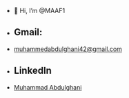 - 👋 Hi, I’m @MAAF1
- ## Gmail:
- muhammedabdulghani42@gmail.com
- ## LinkedIn
- [Muhammad Abdulghani](https://www.linkedin.com/in/muhammad-abdulghani-058b59284/)


  


<!---
MAAF1/MAAF1 is a ✨ special ✨ repository because its `README.md` (this file) appears on your GitHub profile.
You can click the Preview link to take a look at your changes.
--->
